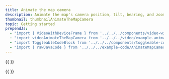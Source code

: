 ```yaml
---
title: Animate the map camera
description: Animate the map's camera position, tilt, bearing, and zoom.
thumbnail: thumbnailAnimateTheMapCamera
topic: Getting started
prependJs:
  - "import { VideoWithDeviceFrame } from '../../../components/video-with-device-frame'"
  - "import videoAnimateTheMapCamera from '../../../video/example-animatethemapcamera.mp4'"
  - "import ToggleableCodeBlock from '../../../components/toggleable-code-block'"
  - "import { rawJavaCode } from '../../../example-code/AnimateMapCameraActivity.js'"
---
```


{{
  <VideoWithDeviceFrame 
    videoFile={videoAnimateTheMapCamera}
    rotation="vertical"
    device="pixel-2"
  />
}}

<!-- Any notes about this example would go here.  -->

{{
  <ToggleableCodeBlock 
    java={rawJavaCode}
  />
}}
